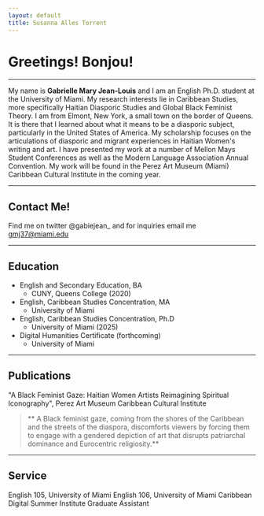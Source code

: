 ```yaml
---
layout: default
title: Susanna Alles Torrent
---
```


# Greetings! Bonjou! 
---
My name is **Gabrielle Mary Jean-Louis** and I am an English Ph.D. student at the University of Miami. My research interests lie in Caribbean Studies, more specifically Haitian Diasporic Studies and Global Black Feminist Theory. I am from Elmont, New York, a small town on the border of Queens. It is there that I learned about what it means to be a diasporic subject, particularly in the United States of America. My scholarship focuses on the articulations of diasporic and migrant experiences in Haitian Women's writing and art. I have presented my work at a number of Mellon Mays Student Conferences as well as the Modern Language Association Annual Convention. My work will be found in the Perez Art Museum (Miami) Caribbean Cultural Institute in the coming year. 
*******

## Contact Me!
Find me on twitter @gabiejean_ and for inquiries email me gmj37@miami.edu
******

## Education

* English and Secondary Education, BA
	* CUNY, Queens College (2020)
* English, Caribbean Studies Concentration, MA
	* University of Miami
* English, Caribbean Studies Concentration, Ph.D
	* University of Miami (2025)
* Digital Humanities Certificate (forthcoming)
	* University of Miami
******

## Publications
"A Black Feminist Gaze: Haitian Women Artists Reimagining Spiritual Iconography", Perez Art Museum Caribbean Cultural Institute
> ** A Black feminist gaze, coming from the shores of the Caribbean and the streets of the diaspora, discomforts viewers by forcing them to engage with a gendered depiction of art that disrupts patriarchal dominance and Eurocentric religiosity.**
******

## Service
English 105, University of Miami
English 106, University of Miami
Caribbean Digital Summer Institute Graduate Assistant


